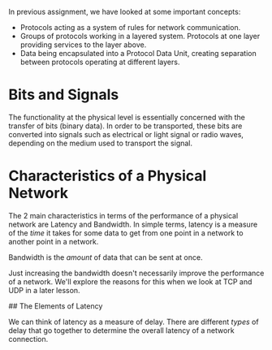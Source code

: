In previous assignment, we have looked at some important concepts:

- Protocols acting as a system of rules for network communication.
- Groups of protocols working in a layered system. Protocols at one layer
providing services to the layer above.
- Data being encapsulated into a Protocol Data Unit, creating separation between
protocols operating at different layers.

# Bits and Signals

The functionality at the physical level is essentially concerned with the transfer
of bits (binary data). In order to be transported, these bits are converted into signals
such as electrical or light signal or radio waves, depending on the medium used to transport
the signal.

# Characteristics of a Physical Network

The 2 main characteristics in terms of the performance of a physical network are
Latency and Bandwidth. In simple terms, latency is a measure of the _time_ it takes
for some data to get from one point in a network to another point in a network.

Bandwidth is the _amount_ of data that can be sent at once.

Just increasing the bandwidth doesn't necessarily improve the performance of a network.
We'll explore the reasons for this when we look at TCP and UDP in a later lesson.

## The Elements of Latency

We can think of latency as a measure of delay. There are different _types_ of
delay that go together to determine the overall latency of a network connection.
